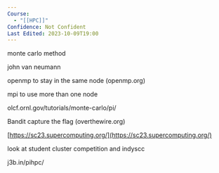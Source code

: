 ```yaml
---
Course:
  - "[[HPC]]"
Confidence: Not Confident
Last Edited: 2023-10-09T19:00
---
```

monte carlo method

john van neumann

openmp to stay in the same node (openmp.org)

mpi to use more than one node

  

olcf.ornl.gov/tutorials/monte-carlo/pi/

  

  

Bandit capture the flag (overthewire.org)

[https://sc23.supercomputing.org/](https://sc23.supercomputing.org/)

look at student cluster competition and indyscc

j3b.in/pihpc/
